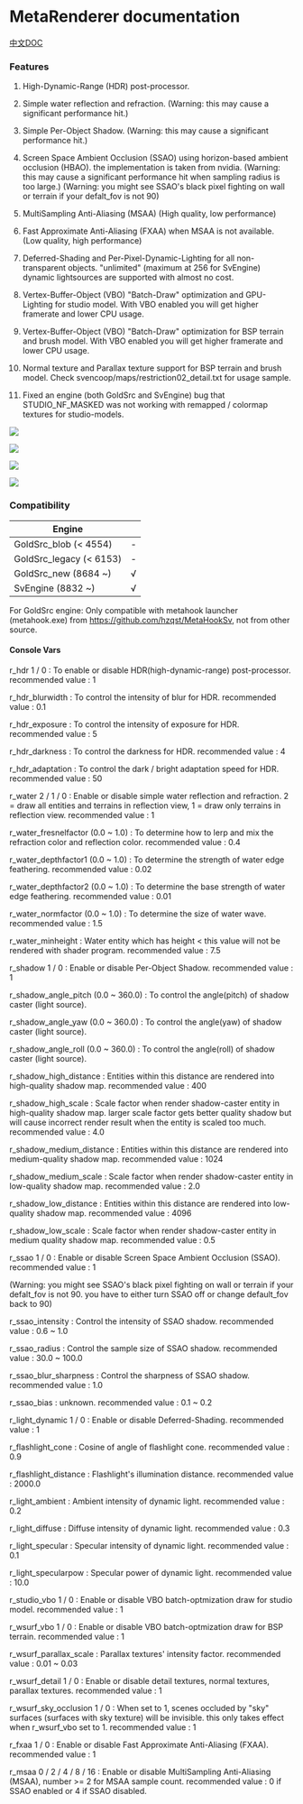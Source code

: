 # MetaRenderer documentation

[中文DOC](RendererCN.md)

### Features

1. High-Dynamic-Range (HDR) post-processor.

2. Simple water reflection and refraction. (Warning: this may cause a significant performance hit.)

3. Simple Per-Object Shadow. (Warning: this may cause a significant performance hit.)

4. Screen Space Ambient Occlusion (SSAO) using horizon-based ambient occlusion (HBAO). the implementation is taken from nvidia. (Warning: this may cause a significant performance hit when sampling radius is too large.) (Warning: you might see SSAO's black pixel fighting on wall or terrain if your defalt_fov is not 90)

5. MultiSampling Anti-Aliasing (MSAA) (High quality, low performance)

6. Fast Approximate Anti-Aliasing (FXAA) when MSAA is not available. (Low quality, high performance)

7. Deferred-Shading and Per-Pixel-Dynamic-Lighting for all non-transparent objects. "unlimited" (maximum at 256 for SvEngine) dynamic lightsources are supported with almost no cost.

9. Vertex-Buffer-Object (VBO) "Batch-Draw" optimization and GPU-Lighting for studio model. With VBO enabled you will get higher framerate and lower CPU usage.

10. Vertex-Buffer-Object (VBO) "Batch-Draw" optimization for BSP terrain and brush model. With VBO enabled you will get higher framerate and lower CPU usage.

11. Normal texture and Parallax texture support for BSP terrain and brush model. Check svencoop/maps/restriction02_detail.txt for usage sample.

12. Fixed an engine (both GoldSrc and SvEngine) bug that STUDIO_NF_MASKED was not working with remapped / colormap textures for studio-models.

![](https://github.com/hzqst/MetaHookSv/raw/main/img/2.png)

![](https://github.com/hzqst/MetaHookSv/raw/main/img/3.png)

![](https://github.com/hzqst/MetaHookSv/raw/main/img/4.png)

![](https://github.com/hzqst/MetaHookSv/raw/main/img/5.png)

### Compatibility

|        Engine            |      |
|        ----              | ---- |
| GoldSrc_blob   (< 4554)  | -    |
| GoldSrc_legacy (< 6153)  | -    |
| GoldSrc_new    (8684 ~)  | √    |
| SvEngine       (8832 ~)  | √    |

For GoldSrc engine: Only compatible with metahook launcher (metahook.exe) from https://github.com/hzqst/MetaHookSv, not from other source.

#### Console Vars

r_hdr 1 / 0 : To enable or disable HDR(high-dynamic-range) post-processor. recommended value : 1

r_hdr_blurwidth : To control the intensity of blur for HDR. recommended value : 0.1

r_hdr_exposure : To control the intensity of exposure for HDR. recommended value : 5

r_hdr_darkness : To control the darkness for HDR. recommended value : 4

r_hdr_adaptation : To control the dark / bright adaptation speed for HDR. recommended value : 50

r_water 2 / 1 / 0 : Enable or disable simple water reflection and refraction. 2 = draw all entities and terrains in reflection view, 1 = draw only terrains in reflection view. recommended value : 1

r_water_fresnelfactor (0.0 ~ 1.0) : To determine how to lerp and mix the refraction color and reflection color. recommended value : 0.4

r_water_depthfactor1 (0.0 ~ 1.0) : To determine the strength of water edge feathering. recommended value : 0.02

r_water_depthfactor2 (0.0 ~ 1.0) : To determine the base strength of water edge feathering. recommended value : 0.01

r_water_normfactor (0.0 ~ 1.0) : To determine the size of water wave. recommended value : 1.5

r_water_minheight : Water entity which has height < this value will not be rendered with shader program. recommended value : 7.5

r_shadow 1 / 0 : Enable or disable Per-Object Shadow. recommended value : 1

r_shadow_angle_pitch (0.0 ~ 360.0) : To control the angle(pitch) of shadow caster (light source).

r_shadow_angle_yaw (0.0 ~ 360.0) : To control the angle(yaw) of shadow caster (light source).

r_shadow_angle_roll (0.0 ~ 360.0) : To control the angle(roll) of shadow caster (light source).

r_shadow_high_distance : Entities within this distance are rendered into high-quality shadow map. recommended value : 400

r_shadow_high_scale : Scale factor when render shadow-caster entity in high-quality shadow map. larger scale factor gets better quality shadow but will cause incorrect render result when the entity is scaled too much. recommended value : 4.0

r_shadow_medium_distance : Entities within this distance are rendered into medium-quality shadow map. recommended value : 1024

r_shadow_medium_scale : Scale factor when render shadow-caster entity in low-quality shadow map. recommended value : 2.0

r_shadow_low_distance : Entities within this distance are rendered into low-quality shadow map. recommended value : 4096

r_shadow_low_scale : Scale factor when render shadow-caster entity in medium quality shadow map. recommended value : 0.5

r_ssao 1 / 0 : Enable or disable Screen Space Ambient Occlusion (SSAO). recommended value : 1

(Warning: you might see SSAO's black pixel fighting on wall or terrain if your defalt_fov is not 90. you have to either turn SSAO off or change default_fov back to 90)

r_ssao_intensity : Control the intensity of SSAO shadow. recommended value : 0.6 ~ 1.0

r_ssao_radius : Control the sample size of SSAO shadow. recommended value : 30.0 ~ 100.0

r_ssao_blur_sharpness : Control the sharpness of SSAO shadow. recommended value : 1.0

r_ssao_bias : unknown. recommended value : 0.1 ~ 0.2

r_light_dynamic 1 / 0 : Enable or disable Deferred-Shading. recommended value : 1

r_flashlight_cone : Cosine of angle of flashlight cone. recommended value : 0.9

r_flashlight_distance : Flashlight's illumination distance. recommended value : 2000.0

r_light_ambient : Ambient intensity of dynamic light. recommended value : 0.2

r_light_diffuse : Diffuse intensity of dynamic light. recommended value : 0.3

r_light_specular : Specular intensity of dynamic light. recommended value : 0.1

r_light_specularpow : Specular power of dynamic light. recommended value : 10.0

r_studio_vbo 1 / 0 : Enable or disable VBO batch-optmization draw for studio model. recommended value : 1

r_wsurf_vbo 1 / 0 : Enable or disable VBO batch-optmization draw for BSP terrain. recommended value : 1

r_wsurf_parallax_scale : Parallax textures' intensity factor. recommended value : 0.01 ~ 0.03

r_wsurf_detail 1 / 0 : Enable or disable detail textures, normal textures, parallax textures. recommended value : 1

r_wsurf_sky_occlusion 1 / 0 : When set to 1, scenes occluded by "sky" surfaces (surfaces with sky texture) will be invisible. this only takes effect when r_wsurf_vbo set to 1. recommended value : 1

r_fxaa 1 / 0 : Enable or disable Fast Approximate Anti-Aliasing (FXAA). recommended value : 1

r_msaa 0 / 2 / 4 / 8 / 16 : Enable or disable MultiSampling Anti-Aliasing (MSAA), number >= 2 for MSAA sample count. recommended value : 0 if SSAO enabled or 4 if SSAO disabled.
